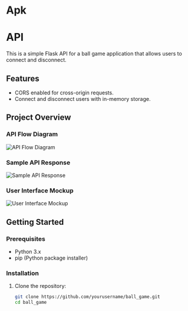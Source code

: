 # Apk

#  API

This is a simple Flask API for a ball game application that allows users to connect and disconnect.

## Features

- CORS enabled for cross-origin requests.
- Connect and disconnect users with in-memory storage.

## Project Overview

### API Flow Diagram
![API Flow Diagram](images/api_flow_diagram.png)

### Sample API Response
![Sample API Response](images/sample_response.png)

### User Interface Mockup
![User  Interface Mockup](images/ui_mockup.png)

## Getting Started

### Prerequisites

- Python 3.x
- pip (Python package installer)

### Installation

1. Clone the repository:

   ```bash
   git clone https://github.com/yourusername/ball_game.git
   cd ball_game
